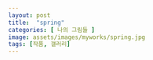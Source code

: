 ```yaml
---
layout: post
title:  "spring"
categories: [ 나의 그림들 ]
image: assets/images/myworks/spring.jpg
tags: [작품, 갤러리]
---
```

